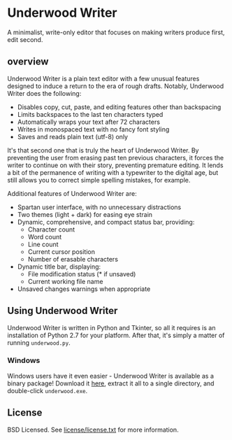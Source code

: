 <!--@+leo-ver=5-thin-->
<!--@+node:peckj.20130408133929.1695: * @file README.md-->
Underwood Writer
================

A minimalist, write-only editor that focuses on making writers produce first, edit second.

overview
--------
Underwood Writer is a plain text editor with a few unusual features designed to induce a
return to the era of rough drafts.  Notably, Underwood Writer does the following:

  - Disables copy, cut, paste, and editing features other than backspacing
  - Limits backspaces to the last ten characters typed
  - Automatically wraps your text after 72 characters
  - Writes in monospaced text with no fancy font styling
  - Saves and reads plain text (utf-8) only
  
It's that second one that is truly the heart of Underwood Writer.  By preventing
the user from erasing past ten previous characters, it forces the writer to continue
on with their story, preventing premature editing.  It lends a bit of the permanence
of writing with a typewriter to the digital age, but still allows you to correct
simple spelling mistakes, for example.

Additional features of Underwood Writer are:

  - Spartan user interface, with no unnecessary distractions
  - Two themes (light + dark) for easing eye strain
  - Dynamic, comprehensive, and compact status bar, providing:
    - Character count
    - Word count
    - Line count
    - Current cursor position
    - Number of erasable characters
  - Dynamic title bar, displaying:
    - File modification status (* if unsaved)
    - Current working file name
  - Unsaved changes warnings when appropriate
  
Using Underwood Writer
----------------------
Underwood Writer is written in Python and Tkinter, so all it requires is
an installation of Python 2.7 for your platform.  After that, it's simply
a matter of running `underwood.py`.

### Windows
Windows users have it even easier - Underwood Writer is available as a
binary package!  Download it [here](https://github.com/gatesphere/underwood-writer/raw/winbinaries/underwood_win32.zip), extract it all to a single
directory, and double-click `underwood.exe`.

License
-------
BSD Licensed.  See [license/license.txt](https://raw.github.com/gatesphere/underwood-writer/master/license/license.txt) for more information.
    
<!--@-leo-->
